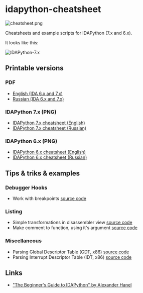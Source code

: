 # idapython-cheatsheet
![cheatsheet.png](cheatsheet_logo.png)

Cheatsheets and example scripts for IDAPython (7.x and 6.x).

It looks like this:

![IDAPython-7.x](IDAPython-7x_cheatsheet_web_en.png)

## Printable versions

### PDF
- [English (IDA 6.x and 7.x)](https://github.com/inforion/idapython-cheatsheet/releases/download/pdf/IDAPython_cheat_sheet_.6x_7x._ENG.pdf)
- [Russian (IDA 6.x and 7.x)](https://github.com/inforion/idapython-cheatsheet/releases/download/pdf/IDAPython_cheat_sheet_.6x_7x._RUS.pdf)


### IDAPython 7.x (PNG)

- [IDAPython 7.x cheatsheet (English)](https://github.com/inforion/idapython-cheatsheet/releases/download/7.x/IDAPython-7.x_cheatsheet_print_en.png)
- [IDAPython 7.x cheatsheet (Russian)](https://github.com/inforion/idapython-cheatsheet/releases/download/7.x/IDAPython-7.x_cheatsheet_print_ru.png)

### IDAPython 6.x (PNG)

- [IDAPython 6.x cheatsheet (English)](https://github.com/inforion/idapython-cheatsheet/releases/download/v1.0/IDAPython_cheatsheet_print_en.png)
- [IDAPython 6.x cheatsheet (Russian)](https://github.com/inforion/idapython-cheatsheet/releases/download/v1.0/IDAPython_cheatsheet_print_ru.png)

## Tips & triks & examples

### Debugger Hooks
- Work with breakpoints [source code](https://github.com/inforion/idapython-cheatsheet/blob/master/debugger_hooks/breakpoints.py)

### Listing 
- Simple transformations in disassembler view [source code](https://github.com/inforion/idapython-cheatsheet/blob/master/listing/disasm_transform.py) 
- Make comment to function, using it's argument [source code](https://github.com/inforion/idapython-cheatsheet/blob/master/listing/function_arguments.py) 

### Miscellaneous
- Parsing Global Descriptor Table (GDT, x86) [source code](https://github.com/inforion/idapython-cheatsheet/blob/master/misc/parse_gdt.py)
- Parsing Interrupt Descriptor Table (IDT, x86) [source code](https://github.com/inforion/idapython-cheatsheet/blob/master/misc/parse_idt.py)

## Links

- ["The Beginner's Guide to IDAPython" by Alexander Hanel](https://leanpub.com/IDAPython-Book)
  